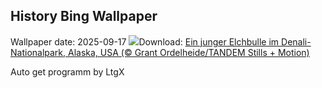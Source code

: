 ## History Bing Wallpaper
Wallpaper date: 2025-09-17
![](https://www.bing.com/th?id=OHR.YoungMoose_DE-DE0761999333_UHD.jpg&w=1000)Download: [Ein junger Elchbulle im Denali-Nationalpark, Alaska, USA (© Grant Ordelheide/TANDEM Stills + Motion)](https://www.bing.com/th?id=OHR.YoungMoose_DE-DE0761999333_UHD.jpg)

Auto get programm by LtgX
